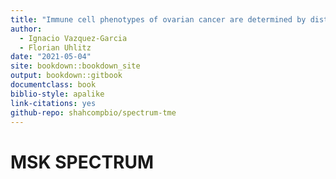 ```yaml
--- 
title: "Immune cell phenotypes of ovarian cancer are determined by distinct mutational processes"
author:
  - Ignacio Vazquez-Garcia
  - Florian Uhlitz
date: "2021-05-04"
site: bookdown::bookdown_site
output: bookdown::gitbook
documentclass: book
biblio-style: apalike
link-citations: yes
github-repo: shahcompbio/spectrum-tme
---
```




# MSK SPECTRUM
